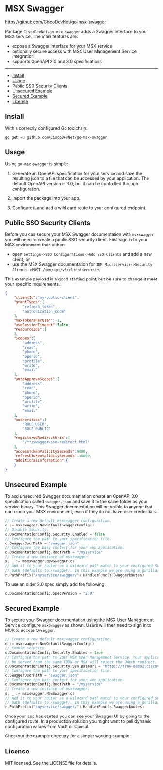 # MSX Swagger
https://github.com/CiscoDevNet/go-msx-swagger

Package `CiscoDevNet/go-msx-swagger` adds a Swagger interface to your MSX service. The main features are:
* expose a Swagger interface for your MSX service
* optionally secure access with MSX User Management Service integration
* supports OpenAPI 2.0 and 3.0 specifications 

---

* [Install](#install)
* [Usage](#usage)
* [Public SSO Security Clients](#public-sso-security-clients)
* [Unsecured Example](#unsecured-example)
* [Secured Example](#secured-example)
* [License](#license)



## Install
With a correctly configured Go toolchain:
```shell 
go get -u github.com/CiscoDevNet/go-msx-swagger
```


## Usage
Using `go-msx-swagger` is simple:
1. Generate an OpenAPI specification for your service and save the resulting json to a file
that can be accessed by your application. The default OpenAPI version is 3.0, but it can be controlled through configuration.

2. Import the package into your app.

3. Configure it and add a wild card route to your configured endpoint.


## Public SSO Security Clients
Before you can secure your MSX Swagger documentation with `msxswagger` you will need to create a public SSO security client. First sign in to your MSX environment then either:
* open `Settings->SSO Configurations->Add SSO Clients` and add a new client, or 
* use the MSX Swagger documentation for `IDM Microservice->Security Clients->POST /idm/api/v2/clientsecurity`. 

This example payload is a good starting point, but be sure to change it meet your specific requirements.
```json
{
    "clientId":"my-public-client",
    "grantTypes":[
        "refresh_token",
        "authorization_code"
    ],
    "maxTokensPerUser":-1,
    "useSessionTimeout":false,
    "resourceIds":[
    ],
    "scopes":[
        "address",
        "read",
        "phone",
        "openid",
        "profile",
        "write",
        "email"
    ],
    "autoApproveScopes":[
        "address",
        "read",
        "phone",
        "openid",
        "profile",
        "write",
        "email"
    ],
    "authorities":[
        "ROLE_USER",
        "ROLE_PUBLIC"
    ],
    "registeredRedirectUris":[
        "/**/swagger-sso-redirect.html"
    ],
    "accessTokenValiditySeconds":9000,
    "refreshTokenValiditySeconds":18000,
    "additionalInformation":{
    }
}
```

## Unsecured Example
To add unsecured Swagger documentation create an OpenAPI 3.0 specification called `swagger.json` and save it to the same folder as your service binary. This Swagger documentation will be visible to anyone that can reach your MSX environment, even if they do not have user credentials.
```go
// Create a new default msxswagger configuration.
c := msxswagger.NewDefaultSwaggerConfig()
// Disable security.
c.DocumentationConfig.Security.Enabled = false
// Configure the path to your specification file.
c.SwaggerJsonPath = "swagger.json"
// Configure the base context for your web application.
c.DocumentationConfig.RootPath = "/myservice"
// Create a new instance of msxswagger
s, _ := msxswagger.NewSwagger(c)
// Add it to your router as a wildcard path match to your configured Swagger 
// path (defaults to /swagger). In this example we are using a gorilla/mux router.
r.PathPrefix("/myservice/swagger/").HandlerFunc(s.SwaggerRoutes)
```

To use an older 2.0 spec simply add the following:
```go
c.DocumentationConfig.SpecVersion = "2.0"
```

## Secured Example
To secure your Swagger documentation using the MSX User Management Service configure `msxswagger` as shown. Users will then need to sign in to MSX to access Swagger.
```go
// Create a new default msxswagger configuration.
c := msxswagger.NewDefaultSwaggerConfig()
// Enable security.
c.DocumentationConfig.Security.Enabled = true
// Configure the path to your MSX User Management Service. Your application must
// be served from the same FQDN or MSX will reject the OAuth redirect.
c.DocumentationConfig.Security.Sso.BaseUrl = "https://trn6-demo2.ciscovms.com/idm"
// Configure the path to your specification file.
c.SwaggerJsonPath = "swagger.json"
// Configure the base context for your web application.
c.DocumentationConfig.RootPath = "/myservice"
// Create a new instance of msxswagger.
s, _ := msxswagger.NewSwagger(c)
// Add it to your router as a wildcard path match to your configured Swagger 
// path (defaults to /swagger). In this example we are using a gorilla/mux router.
r.PathPrefix("/myservice/swagger/").HandlerFunc(s.SwaggerRoutes)
```

Once your app has started you can see your Swagger UI by going to the configured route. In a production solution you might want to pull dynamic configuration values from Vault or Consul.

Checkout the example directory for a simple working example.


## License
MIT licensed. See the LICENSE file for details.
